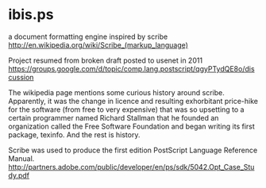 # ibis.ps
a document formatting engine inspired by scribe
http://en.wikipedia.org/wiki/Scribe_(markup_language)

Project resumed from broken draft posted to usenet in 2011
https://groups.google.com/d/topic/comp.lang.postscript/qgyPTydQE8o/discussion

The wikipedia page mentions some curious history around scribe. Apparently, it was the change in licence and resulting exhorbitant price-hike for the software (from free to very expensive) that was so upsetting to a certain programmer named Richard Stallman that he founded an organization called the Free Software Foundation and began writing its first package, texinfo.
And the rest is history.

Scribe was used to produce the first edition PostScript Language Reference Manual.
http://partners.adobe.com/public/developer/en/ps/sdk/5042.Opt_Case_Study.pdf
